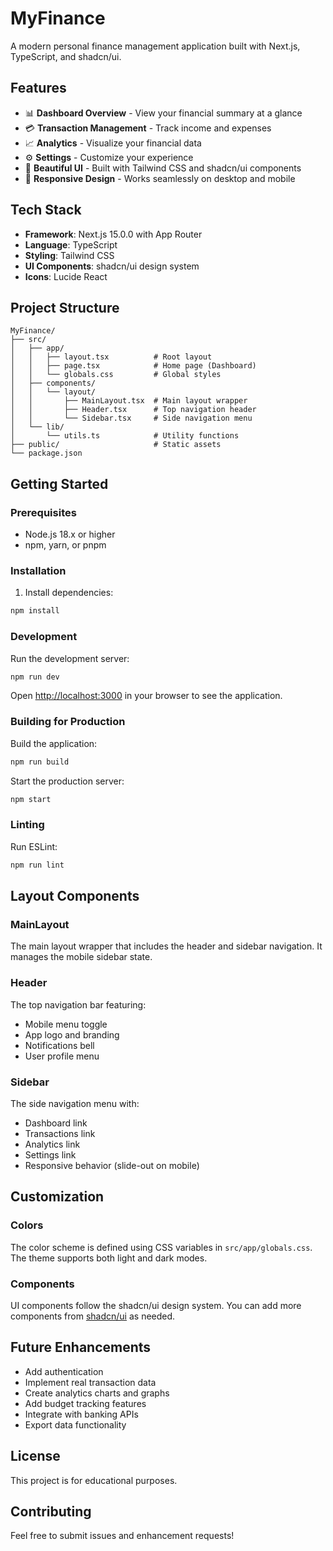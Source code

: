 # MyFinance

A modern personal finance management application built with Next.js, TypeScript, and shadcn/ui.

## Features

- 📊 **Dashboard Overview** - View your financial summary at a glance
- 💳 **Transaction Management** - Track income and expenses
- 📈 **Analytics** - Visualize your financial data
- ⚙️ **Settings** - Customize your experience
- 🎨 **Beautiful UI** - Built with Tailwind CSS and shadcn/ui components
- 📱 **Responsive Design** - Works seamlessly on desktop and mobile

## Tech Stack

- **Framework**: Next.js 15.0.0 with App Router
- **Language**: TypeScript
- **Styling**: Tailwind CSS
- **UI Components**: shadcn/ui design system
- **Icons**: Lucide React

## Project Structure

```
MyFinance/
├── src/
│   ├── app/
│   │   ├── layout.tsx          # Root layout
│   │   ├── page.tsx            # Home page (Dashboard)
│   │   └── globals.css         # Global styles
│   ├── components/
│   │   └── layout/
│   │       ├── MainLayout.tsx  # Main layout wrapper
│   │       ├── Header.tsx      # Top navigation header
│   │       └── Sidebar.tsx     # Side navigation menu
│   └── lib/
│       └── utils.ts            # Utility functions
├── public/                     # Static assets
└── package.json
```

## Getting Started

### Prerequisites

- Node.js 18.x or higher
- npm, yarn, or pnpm

### Installation

1. Install dependencies:

```bash
npm install
```

### Development

Run the development server:

```bash
npm run dev
```

Open [http://localhost:3000](http://localhost:3000) in your browser to see the application.

### Building for Production

Build the application:

```bash
npm run build
```

Start the production server:

```bash
npm start
```

### Linting

Run ESLint:

```bash
npm run lint
```

## Layout Components

### MainLayout

The main layout wrapper that includes the header and sidebar navigation. It manages the mobile sidebar state.

### Header

The top navigation bar featuring:

- Mobile menu toggle
- App logo and branding
- Notifications bell
- User profile menu

### Sidebar

The side navigation menu with:

- Dashboard link
- Transactions link
- Analytics link
- Settings link
- Responsive behavior (slide-out on mobile)

## Customization

### Colors

The color scheme is defined using CSS variables in `src/app/globals.css`. The theme supports both light and dark modes.

### Components

UI components follow the shadcn/ui design system. You can add more components from [shadcn/ui](https://ui.shadcn.com/) as needed.

## Future Enhancements

- Add authentication
- Implement real transaction data
- Create analytics charts and graphs
- Add budget tracking features
- Integrate with banking APIs
- Export data functionality

## License

This project is for educational purposes.

## Contributing

Feel free to submit issues and enhancement requests!

